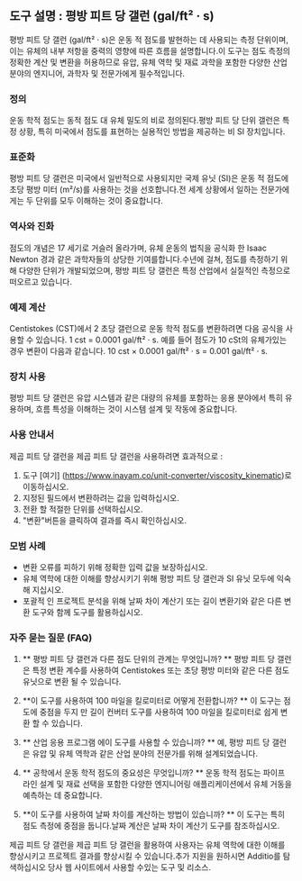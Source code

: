 ## 도구 설명 : 평방 피트 당 갤런 (gal/ft² · s)

평방 피트 당 갤런 (gal/ft² · s)은 운동 적 점도를 발현하는 데 사용되는 측정 단위이며, 이는 유체의 내부 저항을 중력의 영향에 따른 흐름을 설명합니다.이 도구는 점도 측정의 정확한 계산 및 변환을 허용하므로 유압, 유체 역학 및 재료 과학을 포함한 다양한 산업 분야의 엔지니어, 과학자 및 전문가에게 필수적입니다.

### 정의
운동 학적 점도는 동적 점도 대 유체 밀도의 비로 정의된다.평방 피트 당 단위 갤런은 특정 상황, 특히 미국에서 점도를 표현하는 실용적인 방법을 제공하는 비 SI 장치입니다.

### 표준화
평방 피트 당 갤런은 미국에서 일반적으로 사용되지만 국제 유닛 (SI)은 운동 적 점도에 초당 평방 미터 (m²/s)를 사용하는 것을 선호합니다.전 세계 상황에서 일하는 전문가에게는 두 단위를 모두 이해하는 것이 중요합니다.

### 역사와 진화
점도의 개념은 17 세기로 거슬러 올라가며, 유체 운동의 법칙을 공식화 한 Isaac Newton 경과 같은 과학자들의 상당한 기여를합니다.수년에 걸쳐, 점도를 측정하기 위해 다양한 단위가 개발되었으며, 평방 피트 당 갤런은 특정 산업에서 실질적인 측정으로 떠오르고 있습니다.

### 예제 계산
Centistokes (CST)에서 2 초당 갤런으로 운동 학적 점도를 변환하려면 다음 공식을 사용할 수 있습니다.
1 cst = 0.0001 gal/ft² · s.
예를 들어 점도가 10 cSt의 유체가있는 경우 변환이 다음과 같습니다.
10 cst × 0.0001 gal/ft² · s = 0.001 gal/ft² · s.

### 장치 사용
평방 피트 당 갤런은 유압 시스템과 같은 대량의 유체를 포함하는 응용 분야에서 특히 유용하며, 흐름 특성을 이해하는 것이 시스템 설계 및 작동에 중요합니다.

### 사용 안내서
제곱 피트 당 갤런을 제곱 피트 당 갤런을 사용하려면 효과적으로 :
1. 도구 [여기] (https://www.inayam.co/unit-converter/viscosity_kinematic)로 이동하십시오.
2. 지정된 필드에서 변환하려는 값을 입력하십시오.
3. 전환 할 적절한 단위를 선택하십시오.
4. "변환"버튼을 클릭하여 결과를 즉시 확인하십시오.

### 모범 사례
- 변환 오류를 피하기 위해 정확한 입력 값을 보장하십시오.
- 유체 역학에 대한 이해를 향상시키기 위해 평방 피트 당 갤런과 SI 유닛 모두에 익숙해 지십시오.
- 포괄적 인 프로젝트 분석을 위해 날짜 차이 계산기 또는 길이 변환기와 같은 다른 변환 도구와 함께 도구를 활용하십시오.

### 자주 묻는 질문 (FAQ)

1. ** 평방 피트 당 갤런과 다른 점도 단위의 관계는 무엇입니까? **
평방 피트 당 갤런은 특정 변환 계수를 사용하여 Centistokes 또는 초당 평방 미터와 같은 다른 점도 유닛으로 변환 될 수 있습니다.

2. **이 도구를 사용하여 100 마일을 킬로미터로 어떻게 전환합니까? **
이 도구는 점도에 중점을 두지 만 길이 컨버터 도구를 사용하여 100 마일을 킬로미터로 쉽게 변환 할 수 있습니다.

3. ** 산업 응용 프로그램 에이 도구를 사용할 수 있습니까? **
예, 평방 피트 당 갤런은 유압 및 유체 역학과 같은 산업 분야의 전문가를 위해 설계되었습니다.

4. ** 공학에서 운동 학적 점도의 중요성은 무엇입니까? **
운동 학적 점도는 파이프 라인 설계 및 재료 선택을 포함한 다양한 엔지니어링 애플리케이션에서 유체 거동을 예측하는 데 중요합니다.

5. **이 도구를 사용하여 날짜 차이를 계산하는 방법이 있습니까? **
이 도구는 특히 점도 측정에 중점을 둡니다.날짜 계산은 날짜 차이 계산기 도구를 참조하십시오.

제곱 피트 당 갤런을 제곱 피트 당 갤런을 활용하여 사용자는 유체 역학에 대한 이해를 향상시키고 프로젝트 결과를 향상시킬 수 있습니다.추가 지원을 원하시면 Additio를 탐색하십시오 당사 웹 사이트에서 사용할 수있는 도구 및 리소스.